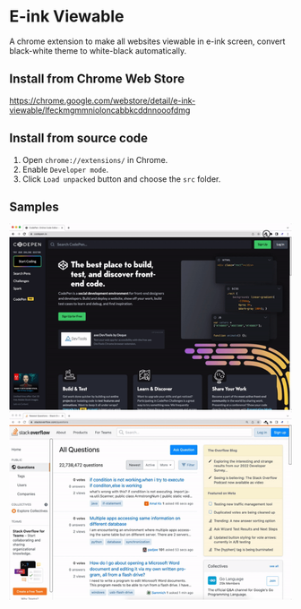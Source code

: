 # E-ink Viewable

A chrome extension to make all websites viewable in e-ink screen, convert black-white theme to white-black automatically.

## Install from Chrome Web Store

https://chrome.google.com/webstore/detail/e-ink-viewable/lfeckmgmmnioloncabbkcddnnooofdmg

## Install from source code

1. Open `chrome://extensions/` in Chrome.
2. Enable `Developer mode`.
3. Click `Load unpacked` button and choose the `src` folder.

## Samples

<img src="images/codepen.gif" title="codepen.io">

<img src="images/stackoverflow.gif" title="stackoverflow.com">
